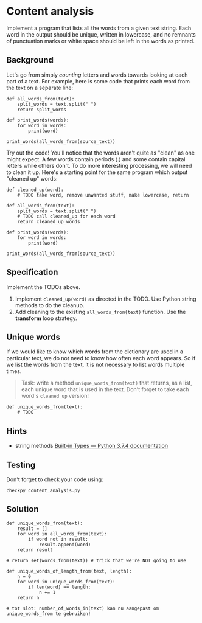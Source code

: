 # Content analysis

Implement a program that lists all the words from a given text string. Each word in the output should be unique, written in lowercase, and no remnants of punctuation marks or white space should be left in the words as printed.


## Background

Let's go from simply *counting* letters and words towards looking at each part of a text. For example, here is some code that prints each word from the text on a separate line:

	def all_words_from(text):
	    split_words = text.split(" ")
	    return split_words

	def print_words(words):
	  	for word in words:
	      	print(word)

	print_words(all_words_from(source_text))

Try out the code! You'll notice that the words aren't quite as "clean" as one might expect. A few words contain periods (.) and some contain capital letters while others don't. To do more interesting processing, we will need to clean it up. Here's a starting point for the same program which output "cleaned up" words:

	def cleaned_up(word):
	    # TODO take word, remove unwanted stuff, make lowercase, return

	def all_words_from(text):
	    split_words = text.split(" ")
	    # TODO call cleaned_up for each word
	    return cleaned_up_words

	def print_words(words):
	  	for word in words:
	      	print(word)

	print_words(all_words_from(source_text))

## Specification

Implement the TODOs above.

1. Implement `cleaned_up(word)` as directed in the TODO. Use Python string methods to do the cleanup.
2. Add cleaning to the existing `all_words_from(text)` function. Use the **transform** loop strategy.

## Unique words

If we would like to know which words from the dictionary are used in a particular text, we do not need to know how often each word appears. So if we list the words from the text, it is not necessary to list words multiple times.

> Task: write a method `unique_words_from(text)` that returns, as a list, each unique word that is used in the text. Don't forget to take each word's `cleaned_up` version! 

	def unique_words_from(text):
		# TODO


## Hints

* string methods [Built-in Types — Python 3.7.4 documentation](https://docs.python.org/3/library/stdtypes.html#text-sequence-type-str)


## Testing

Don't forget to check your code using:

	checkpy content_analysis.py


## Solution

	def unique_words_from(text):
	  	result = []
	    for word in all_words_from(text):
	      	if word not in result:
	          	result.append(word)
		return result
  
	# return set(words_from(text)) # trick that we're NOT going to use

	def unique_words_of_length_from(text, length):
		n = 0
	    for word in unique_words_from(text):
			if len(word) == length:
	          	n += 1
	    return n

	# tot slot: number_of_words_in(text) kan nu aangepast om unique_words_from te gebruiken!
